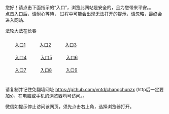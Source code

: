 您好！请点击下面指示的“入口”，浏览此网站是安全的，且为您带来平安。。 <br/>
点击入口后，请耐心等待， 过程中可能会出现无法打开的提示，请忽略，最终会进入网站. </br>

法轮大法在长春<br/>
<div style="padding:10px"><a style="margin:20px" target="_blank" href="https://dhi3ypek7u2qw.cloudfront.net/2Qpsp?qybtso" id="ccLink1" rel="nofollow">入口1</a> <a target="_blank" style="margin:20px" href="https://d21986kjuiac9x.cloudfront.net/2Qpsp?ktvjwkh" id="ccLink2" rel="nofollow">入口2</a> <a style="margin:20px" target="_blank" href="https://d2g41citu2trcd.cloudfront.net/2Qpsp?crvldzi" id="ccLink3" rel="nofollow">入口3</a></div>

<div style="padding:10px" ><a style="margin:20px" target="_blank" href="https://dhi3ypek7u2qw.cloudfront.net/2Qpsp?qybtso" id="ccLink4" rel="nofollow">入口4</a> <a style="margin:20px" href="https://d21986kjuiac9x.cloudfront.net/2Qpsp?ktvjwkh" target="_blank" id="ccLink5" rel="nofollow">入口5</a> <a style="margin:20px" href="https://d2g41citu2trcd.cloudfront.net/2Qpsp?crvldzi" target="_blank" id="ccLink6" rel="nofollow">入口6</a></div>

<div style="padding:10px"><a style="margin:20px" target="_blank" href="https://dhi3ypek7u2qw.cloudfront.net/2Qpsp?qybtso" id="ccLink7" rel="nofollow">入口7</a> <a style="margin:20px" href="https://d21986kjuiac9x.cloudfront.net/2Qpsp?ktvjwkh" target="_blank" id="ccLink8" rel="nofollow">入口8</a> <a style="margin:20px" target="_blank" href="https://d2g41citu2trcd.cloudfront.net/2Qpsp?crvldzi" id="ccLink9" rel="nofollow">入口9</a></div>

<br/>



请复制并记住免翻墙网址 https://github.com/yntd/changchunzx (http后一定要加s)，在电脑或手机的浏览器均可访问。。<br/>

微信如提示停止访问该网页，须先点击右上角，选择浏览器打开。
